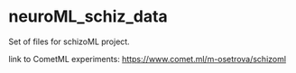 # neuroML_schiz_data
Set of files for schizoML project.

link to CometML experiments: https://www.comet.ml/m-osetrova/schizoml
